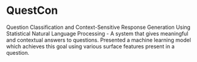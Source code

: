 QuestCon
========

Question Classification and Context-Sensitive Response Generation Using Statistical Natural Language Processing - A system that gives meaningful and contextual answers to questions. Presented a machine learning model which achieves this goal using various surface features present in a question.
